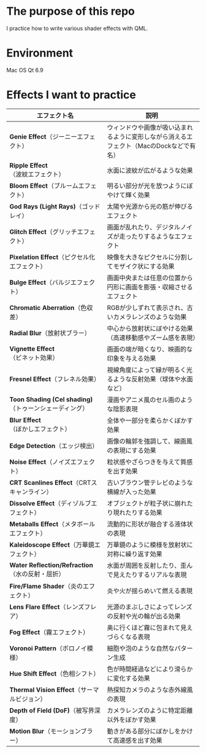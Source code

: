 # The purpose of this repo

I practice how to write various shader effects with QML.

# Environment

Mac OS
Qt 6.9

# Effects I want to practice

| エフェクト名                                      | 説明                                              |
| ------------------------------------------- | ----------------------------------------------- |
| **Genie Effect**（ジーニーエフェクト）                 | ウィンドウや画像が吸い込まれるように変形しながら消えるエフェクト（MacのDockなどで有名） |
| **Ripple Effect**（波紋エフェクト）                  | 水面に波紋が広がるような効果                                  |
| **Bloom Effect**（ブルームエフェクト）                 | 明るい部分が光を放つようにぼやけて輝く効果                           |
| **God Rays (Light Rays)**（ゴッドレイ）            | 太陽や光源から光の筋が伸びるエフェクト                             |
| **Glitch Effect**（グリッチエフェクト）                | 画面が乱れたり、デジタルノイズが走ったりするようなエフェクト                  |
| **Pixelation Effect**（ピクセル化エフェクト）           | 映像を大きなピクセルに分割してモザイク状にする効果                       |
| **Bulge Effect**（バルジエフェクト）                  | 画面中央または任意の位置から円形に画面を膨張・収縮させるエフェクト               |
| **Chromatic Aberration**（色収差）               | RGBが少しずれて表示され、古いカメラレンズのような効果                    |
| **Radial Blur**（放射状ブラー）                     | 中心から放射状にぼやける効果（高速移動感やズーム感を表現）                   |
| **Vignette Effect**（ビネット効果）                 | 画面の端が暗くなり、映画的な印象を与える効果                          |
| **Fresnel Effect**（フレネル効果）                  | 視線角度によって縁が明るく光るような反射効果（球体や水面など）                 |
| **Toon Shading (Cel shading)**（トゥーンシェーディング） | 漫画やアニメ風のセル画のような陰影表現                             |
| **Blur Effect**（ぼかしエフェクト）                   | 全体や一部分を柔らかくぼかす効果                                |
| **Edge Detection**（エッジ検出）                   | 画像の輪郭を強調して、線画風の表現にする効果                          |
| **Noise Effect**（ノイズエフェクト）                  | 粒状感やざらつきを与えて質感を出す効果                             |
| **CRT Scanlines Effect**（CRTスキャンライン）        | 古いブラウン管テレビのような横線が入った効果                          |
| **Dissolve Effect**（ディゾルブエフェクト）             | オブジェクトが粒子状に崩れたり現れたりする効果                         |
| **Metaballs Effect**（メタボールエフェクト）            | 流動的に形状が融合する液体状の表現                               |
| **Kaleidoscope Effect**（万華鏡エフェクト）           | 万華鏡のように模様を放射状に対称に繰り返す効果                         |
| **Water Reflection/Refraction**（水の反射・屈折）    | 水面が周囲を反射したり、歪んで見えたりするリアルな表現                     |
| **Fire/Flame Shader**（炎のエフェクト）              | 炎や火が揺らめいて燃える表現                                  |
| **Lens Flare Effect**（レンズフレア）               | 光源のまぶしさによってレンズの反射や光の輪が出る効果                      |
| **Fog Effect**（霧エフェクト）                      | 奥に行くほど霧に包まれて見えづらくなる表現                           |
| **Voronoi Pattern**（ボロノイ模様）                 | 細胞や泡のような自然なパターン生成                               |
| **Hue Shift Effect**（色相シフト）                 | 色が時間経過などにより滑らかに変化する効果                           |
| **Thermal Vision Effect**（サーマルビジョン）         | 熱探知カメラのような赤外線風の表現                               |
| **Depth of Field (DoF)**（被写界深度）             | カメラレンズのように特定距離以外をぼかす効果                          |
| **Motion Blur**（モーションブラー）                   | 動きがある部分にぼかしをかけて高速感を出す効果                         |
